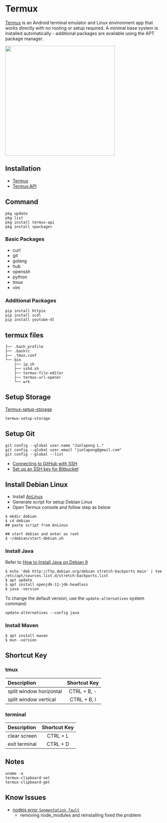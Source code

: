 # Termux

[Termux](https://termux.com/) is an Android terminal emulator and Linux environment app that works directly with no rooting or setup required. A minimal base system is installed automatically - additional packages are available using the APT package manager.

<img src="https://termux.com/files/vim-main_framed.png" width="350"/>

## Installation

- [Termux](https://play.google.com/store/apps/details?id=com.termux)
- [Termux:API](https://play.google.com/store/apps/details?id=com.termux.api)

## Command

```
pkg update
pkg list
pkg install termux-api
pkg install <package>
```

### Basic Packages

- curl
- git
- golang
- hub
- openssh
- python
- tmux
- vim

### Additional Packages

```
pip install httpie
pip install scdl
pip install youtube-dl
```

## termux files

```
├── .bash_profile
├── .bashrc
├── .tmux.conf
└── bin
    ├── ip.sh
    ├── sshd.sh
    ├── termux-file-editor
    ├── termux-url-opener
    └── wrk
```

## Setup Storage

[Termux-setup-storage](https://wiki.termux.com/wiki/Termux-setup-storage)

```
termux-setup-storage
```

## Setup Git

```
git config --global user.name "Junlapong L."
git config --global user.email "junlapong@gmail.com"
git config --global --list
```

- [Connecting to GitHub with SSH](https://help.github.com/en/github/authenticating-to-github/connecting-to-github-with-ssh)
- [Set up an SSH key for Bitbucket](https://confluence.atlassian.com/bitbucket/set-up-an-ssh-key-728138079.html)

## Install Debian Linux

- Install [AnLinux](https://play.google.com/store/apps/details?id=exa.lnx.a)
- Generate script for setup Debian Linux
- Open Termux console and follow step as below

```
$ mkdir debian
$ cd debian
## paste script from AnLinux

## start debian and enter as root
$ ~/debian/start-debian.sh
```

### Install Java

Refer to [How to Install Java on Debian 9](https://linuxize.com/post/install-java-on-debian-9/)

```
$ echo 'deb http://ftp.debian.org/debian stretch-backports main' | tee /etc/apt/sources.list.d/stretch-backports.list
$ apt update
$ apt install openjdk-11-jdk-headless
$ java -version
```

To change the default version, use the `update-alternatives` system command:

```
update-alternatives --config java
```

### Install Maven

```
$ apt install maven
$ mvn -version
```

## Shortcut Key

### tmux

| Description | Shortcut Key |
|:--|:--:|
| split window horizontal | CTRL + B, - |
| split window vertical | CTRL + B, l |

### terminal

| Description | Shortcut Key |
|:--|:--:|
| clear screen | CTRL + L |
| exit terminal | CTRL + D |

## Notes

```
uname -a
termux-clipboard-set
termux-clipboard-get
```

## Know Issues

- [nodejs error `Segmentation fault`](https://github.com/nodejs/node/issues/2752)
  - removing node_modules and reinstalling fixed the problem
